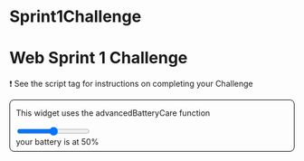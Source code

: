 # Sprint1Challenge
<!DOCTYPE html>
<html lang="en">

<head>
  <title>Web Sprint 1 Challenge</title>
  <style>
    .widget {
      padding: 0 0 0.5rem 0.65rem;
      margin-bottom: 0.5rem;
      border: 1px solid black;
      border-radius: 0.5rem;
    }

    .widget p {
      font-size: 0.75rem;
      font-style: italic;
    }
  </style>
</head>

<body>
  <h1>Web Sprint 1 Challenge </h1>
  <p>❗ See the script tag for instructions on completing your Challenge</p>
  <!-- widgets start -->
  <section class="widget">
    <p>This widget uses the advancedBatteryCare function</p>
    <input type="range" min="0" max="100" value="50" id="sliderBattery"> 
    <div id="infoBattery">your battery is at 50%</div>
  </section>
  <!-- widgets end -->

  <script id="challenge">
    // In CHALLENGES 1-4 you will write JavaScript functions.
    // In CHALLENGE 5 you will edit the HTML to add some missing id attributes.

    // ❗ Each function is already scaffolded for you. You will need to fill in each function's parameters and body.
    // ❗ Do not rename the functions provided, and do not create any other script tags.
    // ❗ As you go through each challenge, load this file in the browser and debug using the Console.
    // ❗ All challenges that returns strings must return the EXACT string given in the instructions to pass.

    // 👉 CHALLENGE 1
    function concatenator(a,b) {
      // 🧠 concatenator takes two arguments named a and b:
      //    * If a and b are strings, return them concatenated
      //    * If a and b are numbers, return their sum
      // 💡 Other conditions that must be met:
      //    * Both a and b must be of the same type. If they are not the same type, return the string "a and b must be of the same type"
      //    * a and b can be either numbers or strings. If they are not, return "a and b must be numbers or strings"
      // ❗ Hint: The order of the conditions in the pseudo-code above and in the actual code is not necessarily the same
      // ❗ Hint: It's advised to deal with the other conditions first, like arguments being of the wrong type.
      //          In the real world, these are considered "edge cases"
             
      if (typeof a !== typeof b){
        return 'a and b must be of the same type'
      }
      
      if (typeof a !== 'string' && typeof a !== 'number' ){
        return 'a and b must be numbers or strings'}

        return a + b
       }
      

    // 👉 CHALLENGE 2
    function falsinessDetector(a,b,c,d,e) {
      // 🧠 falsinessDetector takes five arguments named a, b, c, d, and e which are values of any type:
      //    * If some values are truthy and some falsy, return the string "some values truthy and some falsy"
      //    * If all values are falsy, return the string "all values falsy"
      //    * If all values are truthy, return the string "all values truthy"
      
     
      if (a || b || c || d || e) {
        
        if (!a || !b || !c || !d || !e) {
            return "some values truthy and some falsy";
        } else {
            return "all values truthy";
        }
    } else {
        return "all values falsy";
    }


  
    }

    // 👉 CHALLENGE 3
    function triangleAnalyzer(angleA, angleB, angleC) {
      // 🧠 triangleAnalyzer takes three arguments named angleA, angleB, and angleC:
      //    * If any angle is 90 degrees, return the string "this is a right triangle"
      //    * If any angle is over 90 degrees, return the string "this is an obtuse triangle"
      //    * If all angles are under 90 degrees, return the string "this is an acute triangle"
      // 💡 Other conditions that must be met:
      //    * All angles must be of type number. If not, return the string "all angles must be numbers"
      //    * All angles must be greater than zero. If not, return the string "all angles must be greater than zero"
      //    * The three angles must add up to 180. If not, return the string "angles must total 180"
      // ❗ Hint: the order of the conditions in the pseudo-code above and in the actual code is not necessarily the same
      // ❗ Hint: It's advised to deal with the other conditions first, like arguments being of the wrong type.
      //          In the real world, these are considered "edge cases".
      if (typeof angleA !== 'number' || typeof angleB !== 'number' || typeof angleC !== 'number') {
        return "all angles must be numbers";
    }

    if (angleA <= 0 || angleB <= 0 || angleC <= 0) {
        return "all angles must be greater than zero";
    }

    const totalAngles = angleA + angleB + angleC;
    if (totalAngles !== 180) {
        return "angles must total 180";
    }

    if (angleA === 90 || angleB === 90 || angleC === 90) {
        return "this is a right triangle";
    }

    if (angleA > 90 || angleB > 90 || angleC > 90) {
        return "this is an obtuse triangle";
    }

    return "this is an acute triangle";
      
    }

    // 👉 CHALLENGE 4
    function advancedBatteryCare(percentage) {
      // 🧠 advancedBatteryCare takes an argument named percentage that will be a number between 0 and 100 inclusive:
      //    * If percentage in the range between 20 and 80 inclusive (E.G. 47), return a string like "your battery is at 47%"
      //    * If percentage over 80, return the string "please unplug charger"
      //    * If percentage under 20, return the string "please connect charger"
      //    * If percentage exactly 0, return the string "congrats, battery dead"
      //    * If percentage exactly 100, return the string "congrats, you cooked your battery"

      if (typeof percentage !== 'number' || percentage < 0 || percentage > 100) {
        return "percentage must be a number between 0 and 100 inclusive";
    }

    if (percentage >= 20 && percentage <= 80) {
        return `your battery is at ${percentage}%`;
    } else if (percentage === 100) {
        return "congrats, you cooked your battery";
    } else if (percentage === 0){
        return "congrats, battery dead"
    } else if (percentage < 20){
        return "please connect charger"
    }
      else if (percentage > 80) {
        return "please unplug charger";
    }
}
    
    // 👉 CHALLENGE 5
    // 🧠 The advancedBatteryCare function implemented above is being used to display a widget on the web page
    // However, some HTML elements are missing an id attribute that would allow the JavaScript code to find them
    // Visit the following website: `https://bloominstituteoftechnology.github.io/W_U1_S1_sprint_challenge_v2/`
    //    * Interact with the site to see the widget in action
    //    * Use Chrome Dev Tools/Elements tab to find the missing ids
    //    * Add the missing ids to the corresponding HTML elements in this document and make the widget work
  

    // 🧪 TESTS, do not make any changes below this line ===================
    // 🧪 TESTS, do not make any changes below this line ===================
    // 🧪 TESTS, do not make any changes below this line ===================
    globalThis.challengeVersion = 2
    globalThis.concatenator = concatenator
    globalThis.falsinessDetector = falsinessDetector
    globalThis.triangleAnalyzer = triangleAnalyzer
    globalThis.advancedBatteryCare = advancedBatteryCare

    if (typeof module === 'undefined') {
      try {
        runTests('CHALLENGE 1 - concatenator', concatenator, [
          [[1, 'a'], 'a and b must be of the same type'],
          [['a', 1], 'a and b must be of the same type'],
          [[true, false], 'a and b must be numbers or strings'],
          [[null, null], 'a and b must be numbers or strings'],
          [['toyota', ' camry'], 'toyota camry'],
          [[3, 5], 8],
          [[3, -5], -2],
        ])
        runTests('CHALLENGE 2 - falsinessDetector', falsinessDetector, [
          [[1, '2', true, '0', ' '], 'all values truthy'],
          [[-1, '2', !false, '0', '-0'], 'all values truthy'],
          [[0, -0, false, '', false], 'all values falsy'],
          [[2 - 2, -0, !true, '' + '', !!false], 'all values falsy'],
          [[0, -0, false, '', ' '], 'some values truthy and some falsy'],
          [[5, -0, !true, ' ', '0'], 'some values truthy and some falsy'],
        ])
        runTests('CHALLENGE 3 - triangleAnalyzer', triangleAnalyzer, [
          [[], 'all angles must be numbers'],
          [['90', '60', '30'], 'all angles must be numbers'],
          [[90, 60, '30'], 'all angles must be numbers'],
          [[0, 0, 180], 'all angles must be greater than zero'],
          [[-180, 180, 180], 'all angles must be greater than zero'],
          [[90, 60, 31], 'angles must total 180'],
          [[90, 60, 29], 'angles must total 180'],
          [[90, 60, 30], 'this is a right triangle'],
          [[45, 45, 90], 'this is a right triangle'],
          [[35, 90, 55], 'this is a right triangle'],
          [[91, 60, 29], 'this is an obtuse triangle'],
          [[40, 45, 95], 'this is an obtuse triangle'],
          [[25, 100, 55], 'this is an obtuse triangle'],
          [[60, 60, 60], 'this is an acute triangle'],
        ])
        runTests('CHALLENGE 4 - advancedBatteryCare', advancedBatteryCare, [
          [[0], 'congrats, battery dead'],
          [[100], 'congrats, you cooked your battery'],
          [[19], 'please connect charger'],
          [[81], 'please unplug charger'],
          [[20], 'your battery is at 20%'],
          [[50], 'your battery is at 50%'],
          [[80], 'your battery is at 80%'],
        ])
        console.log('\nCHALLENGE 5 does not have auto tests')
        function runTests(testName, func, tests) {
          let results = []
          tests.forEach(test => {
            const argsList = test[0]
            const expected = JSON.stringify(test[1])
            const actual = JSON.stringify(func.apply(null, argsList))
            results.push([argsList, expected, actual])
          })
          console.log('\n' + testName)
          if (results.every(result => result[1] === result[2])) console.log('\t✅ All tests pass')
          else if (results.every(result => result[1] !== result[2])) console.log('\t❌ All tests fail')
          else results.forEach((result, idx) => {
            if (result[1] === result[2]) console.log(`\t✅ Test ${idx + 1} passes`)
            else console.log(`\t❌ Test ${idx + 1} fails: ${func.name}(${result[0]
              .map(JSON.stringify)}) should return ${result[1]} but returns ${result[2]}`)
          })
        }
        try {
          sliderBattery.onchange = () => {
            infoBattery.textContent = advancedBatteryCare(Number(sliderBattery.value))
          }
        } catch { }
      } catch (err) { console.error(err.stack) }
    }
  </script>
</body>

</html>
